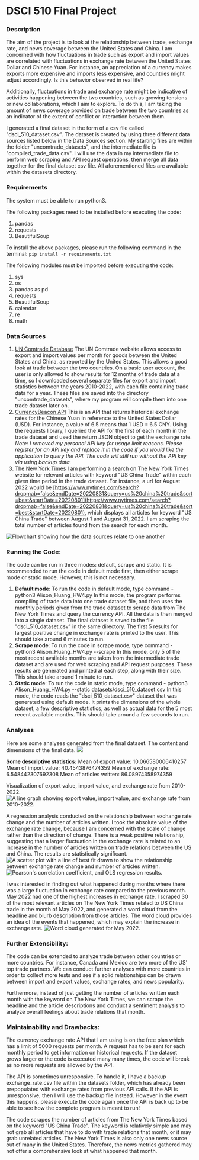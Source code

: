 # DSCI 510 Final Project

### Description
The aim of the project is to look at the relationship between trade, exchange rate, and news coverage between the United States and China. I am concerned with how fluctuations in trade such as export and import values are correlated with fluctuations in exchange rate between the United States Dollar and Chinese Yuan. For instance, an appreciation of a currency makes exports more expensive and imports less expensive, and countries might adjust accordingly. Is this behavior observed in real life?

Additionally, fluctuations in trade and exchange rate might be indicative of activities happening between the two countries, such as growing tensions or new collaborations, which I aim to explore. To do this, I am taking the amount of news coverage provided on trade between the two countries as an indicator of the extent of conflict or interaction between them.

I generated a final dataset in the form of a csv file called "dsci_510_dataset.csv". The dataset is created by using three different data sources listed below in the Data Sources section. My starting files are within the folder "uncomtrade_datasets", and the intermediate file is "compiled_trade_data.csv". I will use the data in my intermediate file to perform web scraping and API request operations, then merge all data together for the final dataset csv file. All aforementioned files are available within the datasets directory.

### Requirements
The system must be able to run python3.

The following packages need to be installed before executing the code:
1. pandas
2. requests
3. BeautifulSoup

To install the above packages, please run the following command in the terminal:
`pip install -r requirements.txt`

The following modules must be imported before executing the code:
1. sys
2. os
3. pandas as pd
4. requests
5. BeautifulSoup
6. calendar
7. re
8. math

### Data Sources
1. [UN Comtrade Database](https://comtradeplus.un.org/)
The UN Comtrade website allows access to export and import values per month for goods between the United States and China, as reported by the United States. This allows a good look at trade between the two countries.
On a basic user account, the user is only allowed to show results for 12 months of trade data at a time, so I downloaded several separate files for export and import statistics between the years 2010-2022, with each file containing trade data for a year. These files are saved into the directory "uncomtrade_datasets", where my program will compile them into one trade dataset later on.
2. [CurrencyBeacon API](https://currencybeacon.com/api-documentation)
This is an API that returns historical exchange rates for the Chinese Yuan in reference to the United States Dollar (USD). For instance, a value of 6.5 means that 1 USD = 6.5 CNY. Using the requests library, I queried the API for the first of each month in the trade dataset and used the return JSON object to get the exchange rate. *Note: I removed my personal API key for usage limit reasons. Please register for an API key and replace it in the code if you would like the application to query the API. The code will still run without the API key via using backup data.*
3. [The New York Times](https://www.nytimes.com/)
I am performing a search on The New York Times website for relevant articles with keyword "US China Trade" within each given time period in the trade dataset. For instance, a url for August 2022 would be [https://www.nytimes.com/search?dropmab=false&endDate=20220831&query=us%20china%20trade&sort=best&startDate=20220801](https://www.nytimes.com/search?dropmab=false&endDate=20220831&query=us%20china%20trade&sort=best&startDate=20220801), which displays all articles for keyword "US China Trade" between August 1 and August 31, 2022. I am scraping the total number of articles found from the search for each month.

![Flowchart showing how the data sources relate to one another](img/flowchart.png)

### Running the Code:
The code can be run in three modes: default, scrape and static. It is recommended to run the code in default mode first, then either scrape mode or static mode. However, this is not necessary.

1. **Default mode**: To run the code in default mode, type command - python3 Alison_Huang_HW4.py
In this mode, the program performs compiling of trade data into one trade dataset file, and then uses the monthly periods given from the trade dataset to scrape data from The New York Times and query the currency API. All the data is then merged into a single dataset. The final dataset is saved to the file "dsci_510_dataset.csv" in the same directory. The first 5 results for largest positive change in exchange rate is printed to the user. This should take around 6 minutes to run.
2. **Scrape mode**: To run the code in scrape mode, type command - python3 Alison_Huang_HW4.py --scrape
In this mode, only 5 of the most recent available months are taken from the intermediate trade dataset and are used for web scraping and API request purposes. These results are generated and printed at each step, along with their size. This should take around 1 minute to run.
3. **Static mode**: To run the code in static mode, type command - python3 Alison_Huang_HW4.py --static datasets/dsci_510_dataset.csv
In this mode, the code reads the "dsci_510_dataset.csv" dataset that was generated using default mode. It prints the dimensions of the whole dataset, a few descriptive statistics, as well as actual data for the 5 most recent available months. This should take around a few seconds to run.

### Analyses
Here are some analyses generated from the final dataset.
The content and dimensions of the final data.
![](img/df.png)

**Some descriptive statistics:**
Mean of export value: 10.066580006410257
Mean of import value: 40.4543876474359
Mean of exchange rate: 6.548442307692308
Mean of articles written: 86.08974358974359

Visualization of export value, import value, and exchange rate from 2010-2022.
![A line graph showing export value, import value, and exchange rate from 2010-2022.](img/line_graph.png)

A regression analysis conducted on the relationship between exchange rate change and the number of articles written. I took the absolute value of the exchange rate change, because I am concerned with the scale of change rather than the direction of change. There is a weak positive relationship, suggesting that a larger fluctuation in the exchange rate is related to an increase in the number of articles written on trade relations between the US and China. The results are statistically significant.
![A scatter plot with a line of best fit drawn to show the relationship between exchange rate change and number of articles written.](img/linear_regression.png)
![Pearson's correlation coefficient, and OLS regression results.](img/pearsons.png)

I was interested in finding out what happened during months where there was a large fluctuation in exchange rate compared to the previous month. May 2022 had one of the highest increases in exchange rate. I scraped 30 of the most relevant articles on The New York Times related to US China trade in the month of May 2022, and generated a word cloud from the headline and blurb description from those articles. The word cloud provides an idea of the events that happened, which may explain the increase in exchange rate.
![Word cloud generated for May 2022.](img/wordcloud.png)

### Further Extensibility:
The code can be extended to analyze trade between other countries or more countries. For instance, Canada and Mexico are two more of the US' top trade partners. We can conduct further analyses with more countries in order to collect more tests and see if a solid relationships can be drawn between import and export values, exchange rates, and news popularity.

Furthermore, instead of just getting the number of articles written each month with the keyword on The New York Times, we can scrape the headline and the article descriptions and conduct a sentiment analysis to analyze overall feelings about trade relations that month.

### Maintainability and Drawbacks:
The currency exchange rate API that I am using is on the free plan which has a limit of 5000 requests per month. A request has to be sent for each monthly period to get information on historical requests. If the dataset grows larger or the code is executed many many times, the code will break as no more requests are allowed by the API.

The API is sometimes unresponsive. To handle it, I have a backup exchange_rate.csv file within the datasets folder, which has already been prepopulated with exchange rates from previous API calls. If the API is unresponsive, then I will use the backup file instead. However in the event this happens, please execute the code again once the API is back up to be able to see how the complete program is meant to run!

The code scrapes the number of articles from The New York Times based on the keyword "US China Trade". The keyword is relatively simple and may not grab all articles that have to do with trade relations that month, or it may grab unrelated articles. The New York Times is also only one news source out of many in the United States. Therefore, the news metrics gathered may not offer a comprehensive look at what happened that month.